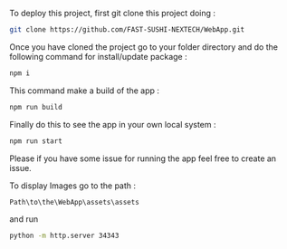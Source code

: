 To deploy this project, first git clone this project doing : 
```bash
git clone https://github.com/FAST-SUSHI-NEXTECH/WebApp.git 
```
Once you have cloned the project go to your folder directory and do the following command for install/update package :
```bash
npm i
``` 
This command make a build of the app :
```bash
npm run build
``` 
Finally do this to see the app in your own local system :
```bash
npm run start
``` 
Please if you have some issue for running the app feel free to create an issue.

To display Images go to the path : 
```bash
Path\to\the\WebApp\assets\assets
```
and run 
```bash
python -m http.server 34343
```